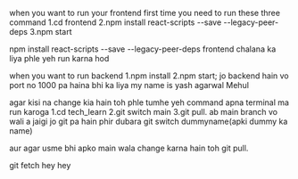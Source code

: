 when you want to run your frontend first time you need to run these three command
1.cd frontend
2.npm install react-scripts --save --legacy-peer-deps
3.npm start

npm install react-scripts --save --legacy-peer-deps   frontend chalana ka liya phle yeh run karna hod



when you want to run backend 
1.npm install 
2.npm start;   jo backend hain vo port no 1000 pa haina bhi ka liya
my name is yash agarwal
Mehul



agar kisi na change kia hain toh phle tumhe yeh command apna terminal ma run karoga 
1.cd tech_learn
2.git switch main
3.git pull.
ab main branch vo wali a jaigi jo git pa hain 
phir dubara 
git switch dummyname(apki dummy ka name)

aur agar usme bhi apko main wala change karna hain toh 
git pull.

git fetch
hey
hey